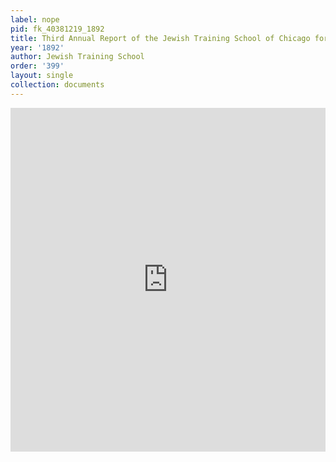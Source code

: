 ```yaml
---
label: nope
pid: fk_40381219_1892
title: Third Annual Report of the Jewish Training School of Chicago for 1891-92
year: '1892'
author: Jewish Training School
order: '399'
layout: single
collection: documents
---
```

<iframe src="https://northwestern.app.box.com/embed/s/opbtq3m60okb2q03nspczqrypsrgz7q0?sortColumn=date&view=list" width="100%" height="550" frameborder="0" allowfullscreen webkitallowfullscreen msallowfullscreen></iframe>
